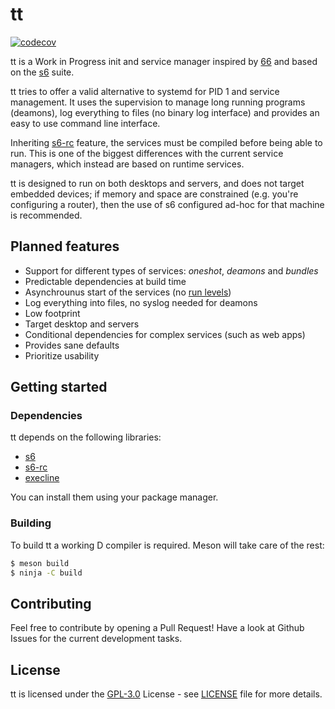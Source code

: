 # tt

[![codecov](https://codecov.io/gh/DanySpin97/tt/branch/master/graph/badge.svg)](https://codecov.io/gh/DanySpin97/tt)

tt is a Work in Progress init and service manager inspired by [66](https://web.obarun.org/software/66) and based on
the [s6](https://skarnet.org/software/s6/) suite.

tt tries to offer a valid alternative to systemd for PID 1 and service
management. It uses the supervision to manage long running programs (deamons),
log everything to files (no binary log interface) and provides an easy to use
command line interface.

Inheriting [s6-rc](https://skarnet.org/software/s6-rc/) feature, the services must be compiled before being able to
run. This is one of the biggest differences with the current service managers,
which instead are based on runtime services.

tt is designed to run on both desktops and servers, and does not target embedded
devices; if memory and space are constrained (e.g. you're configuring a router),
then the use of s6 configured ad-hoc for that machine is recommended.

## Planned features

- Support for different types of services: _oneshot_, _deamons_ and _bundles_
- Predictable dependencies at build time
- Asynchrounus start of the services (no [run levels](https://en.wikipedia.org/wiki/Runlevel))
- Log everything into files, no syslog needed for deamons
- Low footprint
- Target desktop and servers
- Conditional dependencies for complex services (such as web apps)
- Provides sane defaults
- Prioritize usability

## Getting started

### Dependencies

tt depends on the following libraries:

- [s6](https://skarnet.org/software/s6/)
- [s6-rc](https://skarnet.org/software/s6-rc/)
- [execline](https://skarnet.org/software/execline/)

You can install them using your package manager.

### Building

To build tt a working D compiler is required. Meson will take care of the rest:

```bash
$ meson build
$ ninja -C build
```

## Contributing

Feel free to contribute by opening a Pull Request! Have a look at Github Issues
for the current development tasks.

## License

tt is licensed under the [GPL-3.0](https://www.gnu.org/licenses/gpl-3.0.en.html) License - see [LICENSE](https://github.com/DanySpin97/tt/blob/master/LICENSE) file for more
details.


